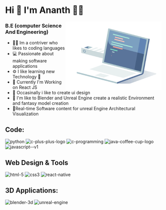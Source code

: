 # Hi 👋 I'm Ananth 👩‍💻

<img align="right" height="220" width="310" src="https://github.com/Ananth002/ICONS/blob/14ecce43908f11d8f5ddd5041c537829d3e65503/animate-1.gif"/>

### B.E (computer Science And Engineering)

- 🐱‍👤 Im a contriver who likes to coding languages
- 💻 Passionate about making software applications 
- ⚙ I like learning new Technology 🔧
- 🎇 Currently I'm Working on React JS 
- 📲 Occasinally i like to create ui design 
- 🌟 I'm like to Blender and Unreal Engine create a realistic Environment and fantasy model creation 
- 🌌Real-time Software content for unreal Engine Architectural Visualization

## Code: 
<img width="50" height="50" src="https://img.icons8.com/fluency/48/python.png" alt="python"/>  <img width="50" height="50" src="https://img.icons8.com/color/48/c-plus-plus-logo.png" alt="c-plus-plus-logo"/>  <img width="50" height="50" src="https://img.icons8.com/color/48/c-programming.png" alt="c-programming"/>  <img width="50" height="50" src="https://img.icons8.com/color/48/java-coffee-cup-logo.png" alt="java-coffee-cup-logo"/>  <img width="50" height="50" src="https://img.icons8.com/color/48/javascript--v1.png" alt="javascript--v1"/>
## Web Design & Tools
<img width="50" height="50" src="https://img.icons8.com/color/48/html-5.png" alt="html-5"/>  <img width="50" height="50" src="https://img.icons8.com/color/48/css3.png" alt="css3"/>  <img width="50" height="50" src="https://img.icons8.com/color/48/react-native.png" alt="react-native"/>
## 3D Applications:
<img width="50" height="50" placeholder="hi" src="https://img.icons8.com/fluency/48/blender-3d.png" alt="blender-3d"/>  <img color="#000000" width="50" height="50" src="https://img.icons8.com/ios-filled/50/unreal-engine.png" alt="unreal-engine"/>

